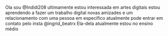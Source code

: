  Ola sou @Indidi208
ultimamente estou interessada em artes digitais
estou aprendendo a fazer um trabalho digital
novas amizades e um relacionamento com uma pessoa em especifico
atualmente pode entrar em contato pelo insta @ingrid_beatrx
Ela-dela
atualmente estou no ensino médio

